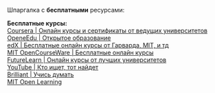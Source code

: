 Шпаргалка с **бесплатными** ресурсами:

**Бесплатные курсы:**  
[Coursera | Онлайн курсы и сертификаты от ведущих университетов](http://coursera.org/)  
[OpeneEdu | Открытое образование](https://openedu.ru/course/#query=Python)  
[edX | Бесплатные онлайн курсы от Гарварда, MIT, и тд](https://edx.org/)  
[MIT OpenCourseWare | Бесплатные онлайн курсы](https://ocw.mit.edu/)  
[FutureLearn | Онлайн курсы от лучших университетов](https://futurelearn.com/)  
[YouTube | Кто ищет, тот найдет](https://youtube.com/)  
[Brilliant | Учись думать](https://brilliant.org/)  
[MIT Open Learning](https://openlearning.mit.edu/)  



